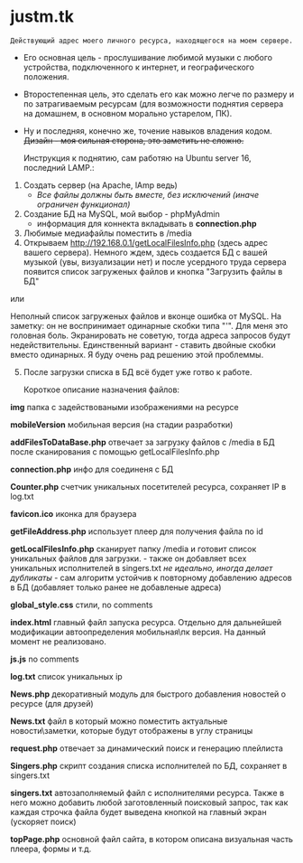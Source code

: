 # justm.tk
    Действующий адрес моего личного ресурса, находящегося на моем сервере. 
- Его основная цель - прослушивание любимой музыки с любого устройства, подключенного к интернет, и географического положения. 
- Второстепенная цель, это сделать его как можно легче по размеру и по затрагиваемым ресурсам (для возможности поднятия сервера на домашнем, в основном морально устарелом, ПК).
- Ну и последняя, конечно же, точение навыков владения кодом.
~~Дизайн - моя сильная сторона, это заметить не сложно.~~

    Инструкция к поднятию, сам работяю на Ubuntu server 16, последний LAMP.:
1. Создать сервер (на Apache, lAmp ведь)
   - *Все файлы должны быть вместе, без исключений (иначе ограничен функционал)*
2. Создание БД на MySQL, мой выбор - phpMyAdmin
   - информация для коннекта вкладывать в **connection.php**
3. Любимые медиафайлы поместить в /media
4. Открываем http://192.168.0.1/getLocalFilesInfo.php (здесь адрес вашего сервера). Немного ждем, здесь создается БД с вашей музыкой (увы, визуализации нет) и после усердного труда сервера появится список загруженых файлов и кнопка "Загрузить файлы в БД"

  или
  
Неполный список загруженых файлов и вконце ошибка от MySQL. На заметку: он не воспринимает одинарные скобки типа "'". Для меня это головная боль. Экранировать не советую, тогда адреса запросов будут недействительны. Единственный вариант - ставить двойные скобки вместо одинарных. Я буду очень рад решению этой проблеммы.

5. После загрузки списка в БД всё будет уже готво к работе.

    Короткое описание назначения файлов:
	
**img**                     папка с задействоваными изображениями на ресурсе

**mobileVersion**           мобильная версия (на стадии разработки)

**addFilesToDataBase.php**  отвечает за загрузку файлов с /media в БД после сканирования с помощью getLocalFilesInfo.php

**connection.php**          инфо для соединеня с БД

**Counter.php**             счетчик уникальных посетителей ресурса, сохраняет IP в log.txt

**favicon.ico**             иконка для браузера

**getFileAddress.php**      использует плеер для получения файла по id

**getLocalFilesInfo.php**   сканирует папку /media и готовит список уникальных файлов для загрузки. 
                              - также он добавляет всех уникальных исполнителей в singers.txt *не идеально, иногда делает дубликаты*
                              - сам алгоритм устойчив к повторному добавлению адресов в БД (добавляет только ранее не добавленые адреса)
			      
**global_style.css**        стили, no comments 

**index.html**              главный файл запуска ресурса. Отдельно для дальнейшей модификации автоопределения мобильная\пк версия. На                               данный момент не реализовано.

**js.js**                   no comments

**log.txt**                 список уникальных ip

**News.php**                декоративный модуль для быстрого добавления новостей о ресурсе (для друзей)

**News.txt**                файл в который можно поместить актуальные новости\заметки, которые будут отображены в углу страницы

**request.php**             отвечает за динамический поиск и генерацию плейлиста

**Singers.php**             скрипт создания списка исполнителей по БД, сохраняет в singers.txt

**singers.txt**             автозаполняемый файл с исполнителями ресурса. Также в него можно добавить любой заготовленный поисковый                                 запрос, так как каждая строчка файла будет выведена кнопкой на главный экран (ускоряет поиск)

**topPage.php**             основной файл сайта, в котором описана визуальная часть плеера, формы и т.д.
